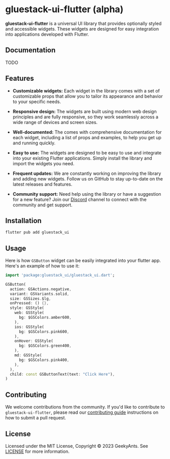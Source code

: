 # gluestack-ui-flutter (alpha)

**gluestack-ui-flutter** is a universal UI library that provides optionally styled and accessible widgets. These widgets are designed for easy integration into applications developed with Flutter.

## Documentation

TODO

## Features

- **Customizable widgets:** Each widget in the library comes with a set of customizable props that allow you to tailor its appearance and behavior to your specific needs.

- **Responsive design:** The widgets are built using modern web design principles and are fully responsive, so they work seamlessly across a wide range of devices and screen sizes.

- **Well-documented:** The comes with comprehensive documentation for each widget, including a list of props and examples, to help you get up and running quickly.

- **Easy to use:** The widgets are designed to be easy to use and integrate into your existing Flutter applications. Simply install the library and import the widgets you need.

- **Frequent updates:** We are constantly working on improving the library and adding new widgets. Follow us on GitHub to stay up-to-date on the latest releases and features.

- **Community support:** Need help using the library or have a suggestion for a new feature? Join our [Discord](https://discord.com/invite/95qQ84nf6f) channel to connect with the community and get support.

## Installation

```bash
flutter pub add gluestack_ui
```

## Usage

Here is how `GSButton` widget can be easily integrated into your flutter app. Here's an example of how to use it:

```dart
import 'package:gluestack_ui/gluestack_ui.dart';

GSButton(
  action: GSActions.negative,
  variant: GSVariants.solid,
  size: GSSizes.$lg,
  onPressed: () {},
  style: GSStyle(
    web: GSStyle(
      bg: $GSColors.amber600,
    ),
    ios: GSStyle(
      bg: $GSColors.pink600,
    ),
    onHover: GSStyle(
      bg: $GSColors.green400,
    ),
    md: GSStyle(
      bg: $GSColors.pink400,
    ),
  ),
  child: const GSButtonText(text: "Click Here"),
)
```

## Contributing

We welcome contributions from the community. If you'd like to contribute to `gluestack-ui-flutter`, please read our [contributing guide](./CONTRIBUTING.md) instructions on how to submit a pull request.

## License

Licensed under the MIT License, Copyright © 2023 GeekyAnts. See [LICENSE](./LICENSE) for more information.
